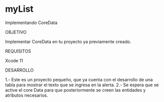 # myList
Implementando CoreData

OBJETIVO

Implementar CoreData en tu proyecto ya previamente creado.

REQUISITOS

Xcode 11


DESARROLLO

1.- Este es un proyecto pequeño, que ya cuenta con el desarrollo de una tabla para mostrar el texto que se ingresa en la alerta.
2.- Se espera que se active el core Data para que posteriormente se creen las entidades y atributos necesarios.


